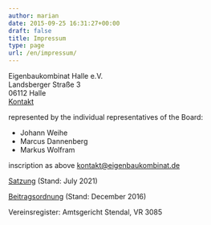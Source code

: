```yaml
---
author: marian
date: 2015-09-25 16:31:27+00:00
draft: false
title: Impressum
type: page
url: /en/impressum/
---
```


Eigenbaukombinat Halle e.V.  
Landsberger Straße 3  
06112 Halle  
[Kontakt](/kontakt)  

represented by the individual representatives of the Board:

* Johann Weihe
* Marcus Dannenberg
* Markus Wolfram

inscription as above 
[kontakt@eigenbaukombinat.de](mailto:kontakt@eigenbaukombinat.de)

[Satzung](/wp-content/uploads/2021/07/satzung-2021-07.pdf) (Stand: July 2021)  

[Beitragsordnung](/wp-content/uploads/2017/01/bo_2016_12_15.pdf) (Stand: December 2016)

Vereinsregister: Amtsgericht Stendal, VR 3085
